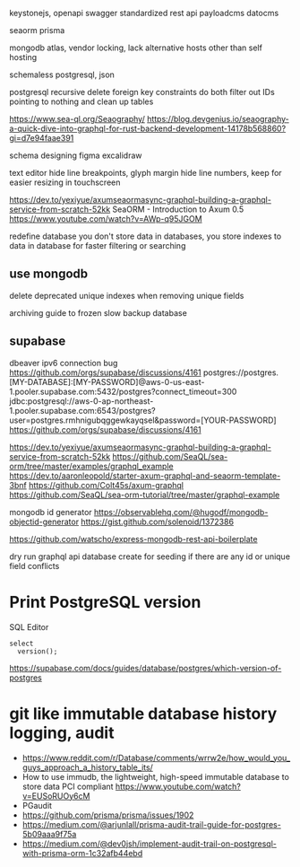 keystonejs, openapi swagger standardized rest api
payloadcms
datocms

seaorm
prisma

mongodb atlas, vendor locking, lack alternative hosts other than self hosting

schemaless postgresql, json

postgresql recursive delete foreign key constraints
do both filter out IDs pointing to nothing and clean up tables

https://www.sea-ql.org/Seaography/
https://blog.devgenius.io/seaography-a-quick-dive-into-graphql-for-rust-backend-development-14178b568860?gi=d7e94faae391

schema designing
figma
excalidraw

text editor
hide line breakpoints, glyph margin
hide line numbers, keep for easier resizing in touchscreen

https://dev.to/yexiyue/axumseaormasync-graphql-building-a-graphql-service-from-scratch-52kk
SeaORM - Introduction to Axum 0.5
https://www.youtube.com/watch?v=AWp-q95JGOM

redefine database
you don't store data in databases, you store indexes to data in database for faster filtering or searching

## use mongodb

delete deprecated unique indexes when removing unique fields

archiving guide to frozen slow backup database

## supabase

dbeaver ipv6 connection bug
https://github.com/orgs/supabase/discussions/4161
postgres://postgres.[MY-DATABASE]:[MY-PASSWORD]@aws-0-us-east-1.pooler.supabase.com:5432/postgres?connect_timeout=300
jdbc:postgresql://aws-0-ap-northeast-1.pooler.supabase.com:6543/postgres?user=postgres.rmhnigubqggewkayqsel&password=[YOUR-PASSWORD]
https://github.com/orgs/supabase/discussions/4161

https://dev.to/yexiyue/axumseaormasync-graphql-building-a-graphql-service-from-scratch-52kk
https://github.com/SeaQL/sea-orm/tree/master/examples/graphql_example
https://dev.to/aaronleopold/starter-axum-graphql-and-seaorm-template-3bnf
https://github.com/Colt45s/axum-graphql
https://github.com/SeaQL/sea-orm-tutorial/tree/master/graphql-example

mongodb id generator
https://observablehq.com/@hugodf/mongodb-objectid-generator
https://gist.github.com/solenoid/1372386

https://github.com/watscho/express-mongodb-rest-api-boilerplate

dry run graphql api database create for seeding if there are any id or unique field conflicts

# Print PostgreSQL version
SQL Editor
```
select
  version();
```
https://supabase.com/docs/guides/database/postgres/which-version-of-postgres

# git like immutable database history logging, audit

- https://www.reddit.com/r/Database/comments/wrrw2e/how_would_you_guys_approach_a_history_table_its/
- How to use immudb, the lightweight, high-speed immutable database to store data PCI compliant
  https://www.youtube.com/watch?v=EUSoRUOy6cM
- PGaudit
- https://github.com/prisma/prisma/issues/1902
- https://medium.com/@arjunlall/prisma-audit-trail-guide-for-postgres-5b09aaa9f75a
- https://medium.com/@dev0jsh/implement-audit-trail-on-postgresql-with-prisma-orm-1c32afb44ebd
